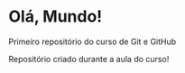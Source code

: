 # Olá, Mundo!
 Primeiro repositório do curso de Git e GitHub

Repositório criado durante a aula do curso!